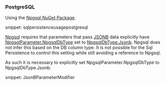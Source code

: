 
### PostgreSQL

Using the [Npgsql NuGet Package](https://www.nuget.org/packages/Npgsql/).

snippet: sqlpersistenceusagepostgresql

[Npgsql](http://www.npgsql.org) requires that parameters that pass [JSONB](https://www.postgresql.org/docs/9.4/static/datatype-json.html) data explicitly have [NpgsqlParameter.NpgsqlDbType](http://www.npgsql.org/api/Npgsql.NpgsqlParameter.html#Npgsql_NpgsqlParameter_NpgsqlDbType) set to [Npgsql​Db​Type.Jsonb](http://www.npgsql.org/api/NpgsqlTypes.NpgsqlDbType.html). Npgsql does not infer this based on the DB column type. It is not possible for the Sql Persistence to control this setting while still avoiding a reference to Npgsql.

As such it is necessary to explicitly set NpgsqlParameter.NpgsqlDbType to NpgsqlDbType.Jsonb:

snippet: JsonBParameterModifier